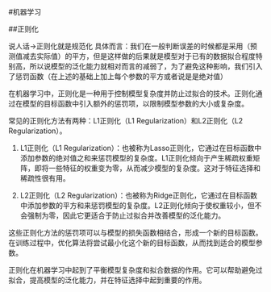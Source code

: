#机器学习

##正则化

说人话->正则化就是规范化
具体而言：我们在一般判断误差的时候都是采用（预测值减去实际值）的平方，但是这样做的后果就是模型对于已有的数据拟合程度特别高，所以说模型的泛化能力就相对而言的减弱了，为了避免这种影响，我们引入了惩罚函数（在上述的基础上加上每个参数的平方或者说是是绝对值）


在机器学习中，正则化是一种用于控制模型复杂度并防止过拟合的技术。正则化通过在模型的目标函数中引入额外的惩罚项，以限制模型参数的大小或复杂度。

常见的正则化方法有两种：L1正则化（L1 Regularization）和L2正则化（L2 Regularization）。

1. L1正则化（L1 Regularization）：也被称为Lasso正则化，它通过在目标函数中添加参数的绝对值之和来惩罚模型的复杂度。L1正则化倾向于产生稀疏权重矩阵，即将一些特征的权重变为零，从而减少模型的复杂度。这对于特征选择和稀疏性很有用。
   

3. L2正则化（L2 Regularization）：也被称为Ridge正则化，它通过在目标函数中添加参数的平方和来惩罚模型的复杂度。L2正则化倾向于使权重较小，但不会强制为零，因此它更适合于防止过拟合并改善模型的泛化能力。




这些正则化方法的惩罚项可以与模型的损失函数相结合，形成一个新的目标函数。在训练过程中，优化算法将尝试最小化这个新的目标函数，从而找到适合的模型参数。

正则化在机器学习中起到了平衡模型复杂度和拟合数据的作用。它可以帮助避免过拟合，提高模型的泛化能力，并在特征选择中起到重要的作用。
